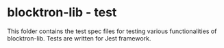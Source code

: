 # blocktron-lib - test
This folder contains the test spec files for testing various functionalities of blocktron-lib. Tests are written for Jest framework.